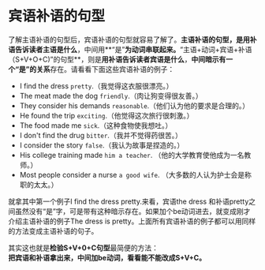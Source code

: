 # 宾语补语的句型

了解主语补语的句型后，宾语补语的句型就容易了解了。**主语补语的句型，是用补语告诉读者主语是什么**，中间用**“是”**为动词串联起来。**“主语+动词+宾语+补语（S+V+O+C)”的句型**，则是**用补语告诉读者宾语是什么**，**中间暗示有一个“是”的关系**存在。请看看下面这些宾语补语的例子：
>  
- I find the dress `pretty`.（我觉得这衣服很漂亮。）
- The meat made the dog `friendly`.（肉让狗变得很友善。）
- They consider his demands `reasonable`.（他们认为他的要求是合理的。）
- He found the trip `exciting`.（他觉得这次旅行很刺激。）
- The food made me `sick`.（这种食物使我想吐。）
- I don't find the drug `bitter`.（我并不觉得药很苦。）
- I consider the story `false`.（我认为故事是捏造的。）
- His college training made `him a teacher`.
（他的大学教育使他成为一名教师。）
- Most people consider a nurse `a good wife`.
（大多数的人认为护士会是称职的太太。）

就拿其中第一个例子I find the dress pretty.来看，宾语the dress 和补语pretty之间虽然没有“是”字，可是带有这种暗示存在。如果加个be动词进去，就变成刚才介绍主语补语的例子The dress is pretty。上面所有宾语补语的例子都可以用同样的方法变成主语补语的句子。  

其实这也就是**检验S+V+0+C句型**最简便的方法：  
**把宾语和补语拿出来，中间加be动词，看看能不能改成S+V+C。**